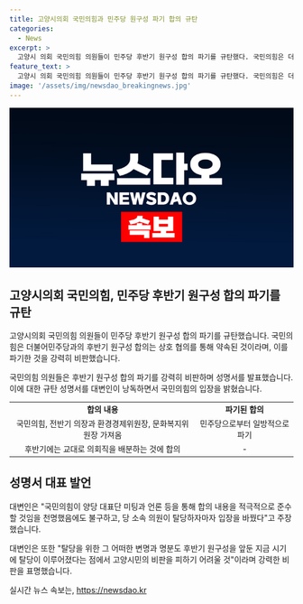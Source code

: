 ```yaml
---
title: 고양시의회 국민의힘과 민주당 원구성 파기 합의 규탄
categories:
  - News
excerpt: >
  고양시 의회 국민의힘 의원들이 민주당 후반기 원구성 합의 파기를 규탄했다. 국민의힘은 더불어민주당과의 합의가 파기된 것을 강력히 비판하며, 탈당한 의원들의 행동을 비난했다. 또한, 이로 인해 고양시민들의 비판을 받을 것이라고 언급했다. 또한, 국민의힘은 의원총회를 열어 차기 원내대표로 장예선 의원을 선출했다.
feature_text: >
  고양시 의회 국민의힘 의원들이 민주당 후반기 원구성 합의 파기를 규탄했다. 국민의힘은 더불어민주당과의 합의가 파기된 것을 강력히 비판하며, 탈당한 의원들의 행동을 비난했다. 또한, 이로 인해 고양시민들의 비판을 받을 것이라고 언급했다. 또한, 국민의힘은 의원총회를 열어 차기 원내대표로 장예선 의원을 선출했다.
image: '/assets/img/newsdao_breakingnews.jpg'
---
```


<p><img src="/assets/img/newsdao_breakingnews.jpg" alt="koreaapp 속보" /></p>

<h2 data-ke-size="size26">고양시의회 국민의힘, 민주당 후반기 원구성 합의 파기를 규탄</h2>

<p>고양시의회 국민의힘 의원들이 민주당 후반기 원구성 합의 파기를 규탄했습니다. 국민의힘은 더불어민주당과의 후반기 원구성 합의는 상호 협의를 통해 약속된 것이라며, 이를 파기한 것을 강력히 비판했습니다.</p>

<p data-ke-size="size16">국민의힘 의원들은 후반기 원구성 합의 파기를 강력히 비판하며 성명서를 발표했습니다. 이에 대한 규탄 성명서를 대변인이 낭독하면서 국민의힘의 입장을 밝혔습니다.</p>

<table>
  <tr>
    <td style="text-align: center; height: 17px;"><b>합의 내용</b></td>
    <td style="text-align: center; height: 17px;"><b>파기된 합의</b></td>
  </tr>
  <tr>
    <td style="text-align: center; height: 17px;">국민의힘, 전반기 의장과 환경경제위원장, 문화복지위원장 가져옴</td>
    <td style="text-align: center; height: 17px;">민주당으로부터 일방적으로 파기</td>
  </tr>
  <tr>
    <td style="text-align: center; height: 17px;">후반기에는 교대로 의회직을 배분하는 것에 합의</td>
    <td style="text-align: center; height: 17px;">-</td>
  </tr>
</table>

<h2 data-ke-size="size26">성명서 대표 발언</h2>

<p>대변인은 "국민의힘이 양당 대표단 미팅과 언론 등을 통해 합의 내용을 적극적으로 준수할 것임을 천명했음에도 불구하고, 당 소속 의원이 탈당하자마자 입장을 바꿨다"고 주장했습니다.</p>

<p data-ke-size="size16">대변인은 또한 "탈당을 위한 그 어떠한 변명과 명분도 후반기 원구성을 앞둔 지금 시기에 탈당이 이루어졌다는 점에서 고양시민의 비판을 피하기 어려울 것"이라며 강력한 비판을 표명했습니다.</p>
실시간 뉴스 속보는, <a href="https://newsdao.kr" rel="dofollow">https://newsdao.kr</a>


